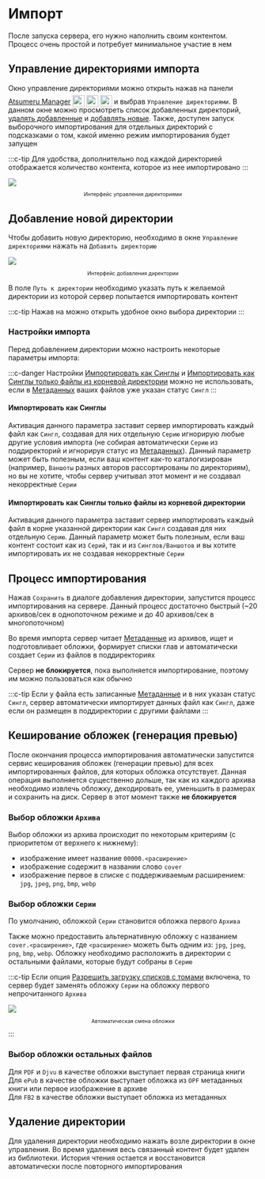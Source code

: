 # Импорт

После запуска сервера, его нужно наполнить своим контентом. Процесс очень простой и потребует минимальное участие в нем

## Управление директориями импорта

Окно управление директориями можно открыть нажав <MaterialIcon icon="file_open"/> на панели [Atsumeru Manager](https://github.com/AtsumeruDev/AtsumeruManager) <img style="position: relative; top: 6px;" width="24" height="24" src="/assets/media/icons/windows.png"> <img style="position: relative; top: 6px;" width="24" height="24" src="/assets/media/icons/penguin.png"> <img style="position: relative; top: 6px;" width="24" height="24" src="/assets/media/icons/apple.png"> и выбрав `Управление директориями`. В данном окне можно просмотреть список добавленных директорий, [удалять добавленные](./import.md#удаление-директории) и [добавлять новые](./import.md#добавление-новои-директории). Также, доступен запуск выборочного импортирования для отдельных директорий с подсказками о том, какой именно режим импортирования будет запущен

:::c-tip
Для удобства, дополнительно под каждой директорией отображается количество контента, которое из нее импортировано
:::

<img style="display: block; margin: 0 auto" src="/assets/media/ru/guides/import-dir-list.png">
<p style="text-align: center; font-size:75%">Интерфейс управления директориями</p>

## Добавление новой директории

Чтобы добавить новую директорию, необходимо в окне `Управление директориями` нажать на `Добавить директорию`

<img style="display: block; margin: 0 auto" src="/assets/media/ru/guides/import-dir-add.png">
<p style="text-align: center; font-size:75%">Интерфейс добавления директории</p>

В поле `Путь к директории` необходимо указать путь к желаемой директории из которой сервер попытается импортировать контент

:::c-tip
Нажав на <MaterialIcon icon="folder"/> можно открыть удобное окно выбора директории
:::

### Настройки импорта

Перед добавлением директории можно настроить некоторые параметры импорта:

:::c-danger
Настройки [Импортировать как Синглы](./import.md#импортировать-как-синглы) и [Импортировать как Синглы только файлы из корневой директории](./import.md#импортировать-как-синглы-только-фаилы-из-корневои-директории) можно не использовать, если в [Метаданных](./metadata.md) ваших файлов уже указан статус `Сингл`
:::

#### Импортировать как Синглы

Активация данного параметра заставит сервер импортировать каждый файл как `Сингл`, создавая для них отдельную `Серию` игнорирую любые другие условия импорта (не собирая автоматически `Серию` из поддиректорий и игнорируя статус из [Метаданных](./metadata.md)). Данный параметр может быть полезным, если ваш контент как-то каталогизирован (например, `Ваншоты` разных авторов рассортированы по директориям), но вы не хотите, чтобы сервер учитывал этот момент и не создавал некорректные `Серии`

#### Импортировать как Синглы только файлы из корневой директории

Активация данного параметра заставит сервер импортировать каждый файл в корне указанной директории как `Сингл` создавая для них отдельную `Серию`. Данный параметр может быть полезным, если ваш контент состоит как из `Серий`, так и из `Синглов/Ваншотов` и вы хотите импортировать их не создавая некорректные `Серии`

## Процесс импортирования

Нажав <MaterialIcon icon="save"/> `Сохранить` в диалоге добавления директории, запустится процесс импортирования на сервере. Данный процесс достаточно быстрый (~20 архивов/сек в однопоточном режиме и до 40 архивов/сек в многопоточном)

Во время импорта сервер читает [Метаданные](./metadata.md) из архивов, ищет и подготовливает обложки, формирует списки глав и автоматически создает `Серии` из файлов в поддиректориях

Сервер **не блокируется**, пока выполняется импортирование, поэтому им можно пользоваться как обычно

:::c-tip
Если у файла есть записанные [Метаданные](./metadata.md) и в них указан статус `Сингл`, сервер автоматически импортирует данных файл как `Сингл`, даже если он размещен в поддиректории с другими файлами
:::

## Кеширование обложек (генерация превью)

После окончания процесса импортирования автоматически запустится сервис кеширования обложек (генерации превью) для всех импортированных файлов, для которых обложка отсутствует. Данная операция выполняется существенно дольше, так как из каждого архива необходимо извлечь обложку, декодировать ее, уменьшить в размерах и сохранить на диск. Сервер в этот момент также **не блокируется**

### Выбор обложки `Архива`

Выбор обложки из архива происходит по некоторым критериям (с приоритетом от верхнего к нижнему):
- изображение имеет название `00000.<расширение>`
- изображение содержит в названии слово `cover`
- изображение первое в списке с поддерживаемым расширением: `jpg`, `jpeg`, `png`, `bmp`, `webp`

### Выбор обложки `Серии`

По умолчанию, обложкой `Серии` становится обложка первого `Архива`

Также можно предоставить альтернативную обложку с названием `cover.<расширение>`, где `<расширение>` можеть быть одним из: `jpg`, `jpeg`, `png`, `bmp`, `webp`. Обложку необходимо расположить в директории с остальными файлами, которые будут собраны в `Серию`

:::c-tip
Если опция [Разрешить загрузку списков с томами](/ru/installation/server-settings.md#allow-loading-list-with-volumes-true-false) включена, то сервер будет заменять обложку `Серии` на обложку первого непрочитанного `Архива`

<img style="display: block; margin: 0 auto" src="/assets/media/ru/guides/import-cover-change.png">
<p style="text-align: center; font-size:75%">Автоматическая смена обложки</p>
:::

### Выбор обложки остальных файлов

Для `PDF` и `Djvu` в качестве обложки выступает первая страница книги  
Для `ePub` в качестве обложки выступает обложка из `OPF` метаданных книги или первое изображение в архиве  
Для `FB2` в качестве обложки выступает обложка из метаданных  


## Удаление директории

Для удаления директории необходимо нажать <MaterialIcon icon="delete"/> возле директории в окне управления. Во время удаления весь связанный контент будет удален из библиотеки. История чтения остается и восстановится автоматически после повторного импортирования